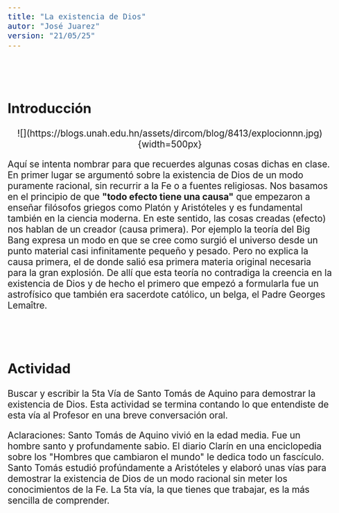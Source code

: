 ```yaml
---
title: "La existencia de Dios"
autor: "José Juarez"
version: "21/05/25"
---
```


<span hidden>Local path of the file: "H:/cfr/relig6/"</span>
<span hidden>Local path of images: "H:/cfr/relig6/_i/"</span>


<br><br>


## Introducción

<span hidden>Image</span>
   <center>![](https://blogs.unah.edu.hn/assets/dircom/blog/8413/explocionnn.jpg){width=500px}</center>


Aquí se intenta nombrar para que recuerdes algunas cosas dichas en clase. En primer lugar se argumentó sobre la existencia de Dios de un modo puramente racional, sin recurrir a la Fe o a fuentes religiosas. Nos basamos en el principio de que **"todo efecto tiene una causa"** que empezaron a enseñar filósofos griegos como Platón y Aristóteles y es fundamental también en la ciencia moderna. En este sentido, las cosas creadas (efecto) nos hablan de un creador (causa primera). Por ejemplo la teoría del Big Bang expresa un modo en que se cree como surgió el universo desde un punto material casi infinitamente pequeño y pesado. Pero no explica la causa primera, el de donde salió esa primera materia original necesaria para la gran explosión. De allí que esta teoría no contradiga la creencia en la existencia de Dios y de hecho el primero que empezó a formularla fue un astrofísico que también era sacerdote católico, un belga, el Padre Georges Lemaître. 


<br><br>


## Actividad

Buscar y escribir la 5ta Vía de Santo Tomás de Aquino para demostrar la existencia de Dios. Esta actividad se termina contando lo que entendiste de esta vía al Profesor en una breve conversación oral.

Aclaraciones: Santo Tomás de Aquino vivió en la edad media. Fue un hombre santo y profundamente sabio. El diario Clarín en una enciclopedia sobre los "Hombres que cambiaron el mundo" le dedica todo un fascículo. Santo Tomás estudió profúndamente a Aristóteles y elaboró unas vías para demostrar la existencia de Dios de un modo racional sin meter los conocimientos de la Fe. La 5ta vía, la que tienes que trabajar, es la más sencilla de comprender.

</div>
<!-- HTML style definitions -->
<style>
/* Colors */
.grey1 {color: #b3b3b3;} /* my light-grey */
.grey2 {color: #999999;} /* my middle-grey */
.grey3 {color: #808080;} /* my dark-grey */
.blue1 {color: #6495ed;} /* nvim blue */
.blue2 {color: #276cdf;} /* Andrew Ng Blue */
.sky1 {color: #7dbed8;} /* nvim sky */
.sky2 {color: #27a2db;}   /* my sky */
.green {color: #81b524;} /* my green */
.red1 {color: #ec5469;} /* my coral-red */
.red2 {color: #f44336;} /* my red */
.rose {color: #ec9998:} /* nvim rose */
.gold {color: #df9d43;} /* Andrew Ng gold */
.orange1 {color: #fda556;} /* nvim orange */
.orange2 {color: #ff9505;} /*Andrew Ng orange */
.purple1 {color: #ff40ff;} /* Andrew Ng purple */
.purple2 {color: #d164d7;} /* Andrew Ng purple */
/* Font Size */
.size90 {font-size: 0.9em;}
.size85 {font-size: 0.85em;}
.size80 {font-size: 0.8em;}
.size70 {font-size: 0.7em;}
/* Document General Font Size */
body {font-size: 1.3em;}
</style>
<!-- Use <span> inline and <div> with several lines --->
